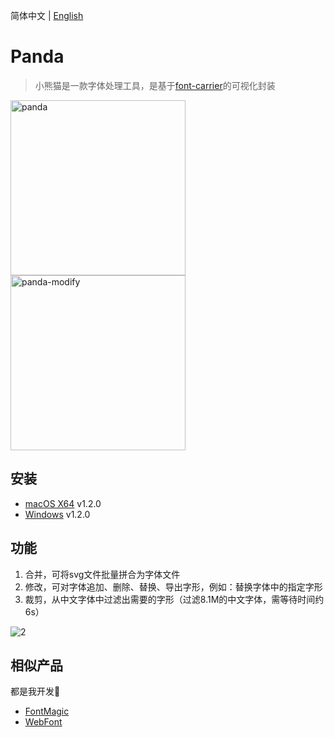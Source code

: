 简体中文 | [English](./README.md)

# Panda

> 小熊猫是一款字体处理工具，是基于<a href="https://github.com/purplebamboo/font-carrier">font-carrier</a>的可视化封装

<img alt="panda" width="280" src="https://github.com/leibnizli/panda/assets/1193966/5abe092c-8cb1-4dc7-af4d-14beff7a9676">
<img alt="panda-modify" width="280" src="https://github.com/leibnizli/panda/assets/1193966/9330149f-3faf-46ff-80d0-6096d4aadba1">

## 安装

* <a href="https://github.com/leibnizli/panda/releases">macOS X64</a> v1.2.0
* <a href="https://github.com/leibnizli/panda/releases">Windows</a> v1.2.0


## 功能

1. 合并，可将svg文件批量拼合为字体文件
2. 修改，可对字体追加、删除、替换、导出字形，例如：替换字体中的指定字形
3. 裁剪，从中文字体中过滤出需要的字形（过滤8.1M的中文字体，需等待时间约6s）

<img src="https://cloud.githubusercontent.com/assets/1193966/15237920/3edb94a0-1905-11e6-992e-84fa3a7b91c4.gif" alt="2" style="max-width:100%;">


## 相似产品

都是我开发🤣

* <a href="https://github.com/leibnizli/FontMagic">FontMagic</a>
* <a href="https://github.com/leibnizli/WebFont">WebFont</a>


